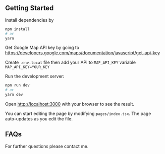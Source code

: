 ## Getting Started

Install dependencies by

```bash
npm install
# or
yarn
```

Get Google Map API key by going to
https://developers.google.com/maps/documentation/javascript/get-api-key

Create `.env.local` file then add your API to `MAP_API_KEY` variable
`MAP_API_KEY=YOUR_KEY`

Run the development server:

```bash
npm run dev
# or
yarn dev
```

Open [http://localhost:3000](http://localhost:3000) with your browser to see the result.

You can start editing the page by modifying `pages/index.tsx`. The page auto-updates as you edit the file.

## FAQs
For further questions please contact me.